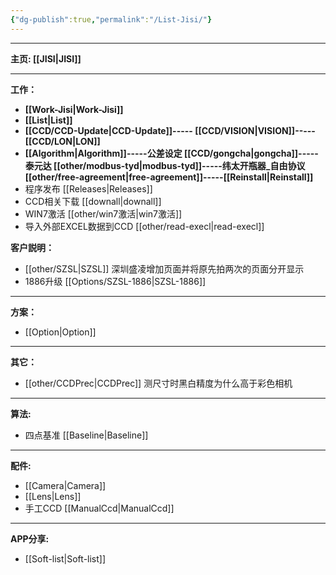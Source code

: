 ```yaml
---
{"dg-publish":true,"permalink":"/List-Jisi/"}
---
```



---

**主页: [[JISI\|JISI]]**

---
**工作：**
- **[[Work-Jisi\|Work-Jisi]]**        
- **[[List\|List]]**
- **[[CCD/CCD-Update\|CCD-Update]]----- [[CCD/VISION\|VISION]]-----[[CCD/LON\|LON]]**
- **[[Algorithm\|Algorithm]]-----公差设定 [[CCD/gongcha\|gongcha]]-----泰元达 [[other/modbus-tyd\|modbus-tyd]]-----纬太开瓶器_自由协议 [[other/free-agreement\|free-agreement]]-----[[Reinstall\|Reinstall]]**
- 程序发布 [[Releases\|Releases]]
- CCD相关下载 [[downall\|downall]]
- WIN7激活 [[other/win7激活\|win7激活]]
- 导入外部EXCEL数据到CCD [[other/read-execl\|read-execl]]

**客户説明：**
- [[other/SZSL\|SZSL]] 深圳盛凌增加页面并将原先拍两次的页面分开显示
- 1886升级 [[Options/SZSL-1886\|SZSL-1886]]

---
**方案：**
- [[Option\|Option]]

---
**其它：**
- [[other/CCDPrec\|CCDPrec]] 测尺寸时黑白精度为什么高于彩色相机

---
**算法:**  
- 四点基准 [[Baseline\|Baseline]]

---
**配件:**
- [[Camera\|Camera]]
- [[Lens\|Lens]]
- 手工CCD [[ManualCcd\|ManualCcd]]

---
**APP分享:** 
- [[Soft-list\|Soft-list]]  



